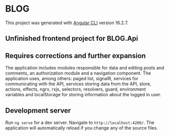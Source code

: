 # BLOG

This project was generated with [Angular CLI](https://github.com/angular/angular-cli) version 16.2.7.

## Unfinished frontend project for BLOG.Api
## Requires corrections and further expansion

The application includes modules responsible for data and editing posts and comments, an authorization module and a navigation component. The application uses, among others: paged list, signalR, services for communicating with the API, services storing data from the API, store, actions, effects, ngrx, rxjs, selectors, resolvers, guard, environment variables and localStorage for storing information about the logged in user.

## Development server

Run `ng serve` for a dev server. Navigate to `http://localhost:4200/`. The application will automatically reload if you change any of the source files.
